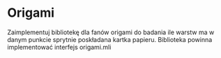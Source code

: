 # Origami
Zaimplementuj bibliotekę dla fanów origami do badania ile warstw ma w danym punkcie sprytnie poskładana kartka papieru. Biblioteka powinna implementować interfejs origami.mli
